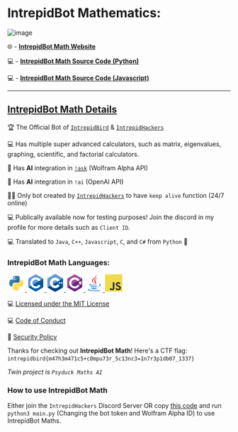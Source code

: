 # IntrepidBot Mathematics:

![image](https://github.com/intrepidbird/intrepidbot/assets/140008493/6d5d53c7-7165-434c-9a4c-4a8b27066cce)


🌐 - [**IntrepidBot Math Website**](https://sites.google.com/view/intrepidbot-math)

💻 - [**IntrepidBot Math Source Code (Python)**](https://github.com/intrepidbird/intrepidbot/blob/main/mathbot/main.py)

💻 - [**IntrepidBot Math Source Code (Javascript)**](https://github.com/intrepidbird/intrepidbot/blob/main/mathbot/javascript-translation.js)

--------------------------------------------------------------------------------------------------------------------------------------------------------------------------------------------------------------------

## [IntrepidBot Math Details](https://github.com/intrepidbird/intrepidbot/tree/main/mathbot)

🏆 The Official Bot of [`IntrepidBird`](https://github.com/intrepidbird) & [`IntrepidHackers`](https://sites.google.com/view/intrepidhackers)

💻 Has multiple super advanced calculators, such as matrix, eigenvalues, graphing, scientific, and factorial calculators.

🤖 Has **AI** integration in [`!ask`](https://github.com/intrepidbird/intrepidbot/blob/main/mathbot/math-ai.py) (Wolfram Alpha API)

🤖 Has **AI** integration in `!ai` (OpenAI API)

👨‍💻 Only bot created by [`IntrepidHackers`](https://github.com/intrepidhackers) to have `keep alive` function (24/7 online)

💻 Publically available now for testing purposes! Join the discord in my profile for more details such as `Client ID`.

💻 Translated to `Java`, `C++`, `Javascript`, `C`, and `C#` from `Python` 🥳

<h3 align="left">IntrepidBot Math Languages:</h3>
<p align="left"> <a href=https://github.com/intrepidbird/intrepidbot/blob/main/mathbot/main.py target="_blank" rel="noreferrer"> <img src="https://raw.githubusercontent.com/devicons/devicon/master/icons/python/python-original.svg" alt="python" width="40" height="40"/> </a> <a href="https://github.com/intrepidbird/intrepidbot/blob/main/mathbot/factorial-translation.c" target="_blank" rel="noreferrer"> <img src="https://raw.githubusercontent.com/devicons/devicon/master/icons/c/c-original.svg" alt="c" width="40" height="40"/> </a> <a href="https://github.com/intrepidbird/intrepidbot/blob/main/mathbot/cpp-translation.cpp" target="_blank" rel="noreferrer"> <img src="https://raw.githubusercontent.com/devicons/devicon/master/icons/cplusplus/cplusplus-original.svg" alt="cplusplus" width="40" height="40"/> </a> <a href="https://github.com/intrepidbird/intrepidbot/blob/main/mathbot/cs-translation.cs" target="_blank" rel="noreferrer"> <img src="https://raw.githubusercontent.com/devicons/devicon/master/icons/csharp/csharp-original.svg" alt="csharp" width="40" height="40"/> </a> <a href="https://github.com/intrepidbird/intrepidbot/blob/main/mathbot/java-translation.java" target="_blank" rel="noreferrer"> <img src="https://raw.githubusercontent.com/devicons/devicon/master/icons/java/java-original.svg" alt="java" width="40" height="40"/> </a> <a href="https://github.com/intrepidbird/intrepidbot/blob/main/mathbot/javascript-translation.js" target="_blank" rel="noreferrer"> <img src="https://raw.githubusercontent.com/devicons/devicon/master/icons/javascript/javascript-original.svg" alt="javascript" width="40" height="40"/> </a> </p>

💻 [Licensed under the MIT License](https://en.wikipedia.org/wiki/MIT_License)

💻 [Code of Conduct](https://github.com/intrepidbird/intrepidbot/blob/main/CODE-OF-CONDUCT.md)

🔐 [Security Policy](https://github.com/intrepidbird/intrepidbot/blob/main/SECURITY.md)

Thanks for checking out **IntrepidBot Math**! Here's a CTF flag: `intrepidbird{m47h3m471c5+c0mpu73r_5c13nc3=1n7r3p1db07_1337}`

*Twin project is `Psyduck Maths AI`*

### How to use IntrepidBot Math

Either join the `IntrepidHackers` Discord Server OR copy [this code](https://github.com/intrepidbird/intrepidbot/blob/main/mathbot/main.py) and run `python3 main.py` (Changing the bot token and Wolfram Alpha ID) to use IntrepidBot Maths.
